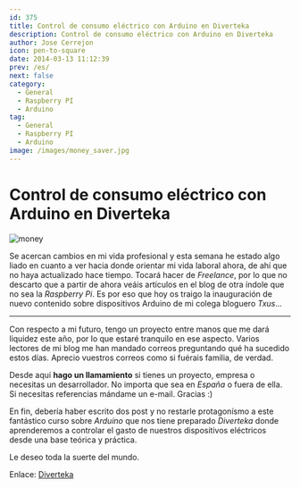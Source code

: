 ```yaml
---
id: 375
title: Control de consumo eléctrico con Arduino en Diverteka
description: Control de consumo eléctrico con Arduino en Diverteka
author: Jose Cerrejon
icon: pen-to-square
date: 2014-03-13 11:12:39
prev: /es/
next: false
category:
  - General
  - Raspberry PI
  - Arduino
tag:
  - General
  - Raspberry PI
  - Arduino
image: /images/money_saver.jpg
---
```


# Control de consumo eléctrico con Arduino en Diverteka

![money](/images/money_saver.jpg)

Se acercan cambios en mi vida profesional y esta semana he estado algo liado en cuanto a ver hacia donde orientar mi vida laboral ahora, de ahí que no haya actualizado hace tiempo. Tocará hacer de *Freelance*, por lo que no descarto que a partir de ahora veáis artículos en el blog de otra índole que no sea la *Raspberry Pi*. Es por eso que hoy os traigo la inauguración de nuevo contenido sobre dispositivos Arduino de mi colega bloguero *Txus*...

- - -
Con respecto a mi futuro, tengo un proyecto entre manos que me dará liquidez este año, por lo que estaré tranquilo en ese aspecto. Varios lectores de mi blog me han mandado correos preguntando qué ha sucedido estos días. Aprecio vuestros correos como si fuérais familia, de verdad.

Desde aquí **hago un llamamiento** si tienes un proyecto, empresa o necesitas un desarrollador. No importa que sea en *España* o fuera de ella. Si necesitas referencias mándame un e-mail. Gracias :)

En fin, debería haber escrito dos post y no restarle protagonísmo a este fantástico curso sobre *Arduino* que nos tiene preparado *Diverteka* donde aprenderemos a controlar el gasto de nuestros dispositivos eléctricos desde una base teórica y práctica. 

Le deseo toda la suerte del mundo.

Enlace: [Diverteka](http://www.diverteka.com/?p=1966)